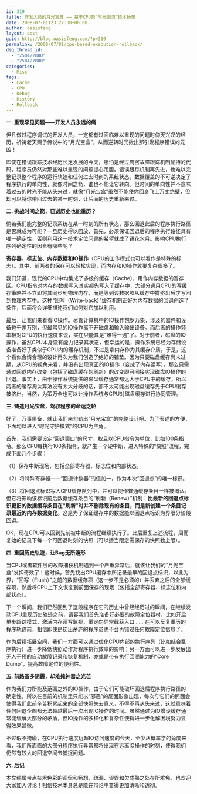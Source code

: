 ```yaml
---
id: 319
title: 开发人员的月光宝盒 —— 基于CPU的“时光倒流”技术畅想
date: 2008-07-01T23:27:38+00:00
author: oasisfeng
layout: post
guid: http://blog.oasisfeng.com/?p=319
permalink: /2008/07/01/cpu-based-execution-rollback/
dsq_thread_id:
  - "250427800"
  - "250427800"
categories:
  - Misc
tags:
  - Cache
  - CPU
  - Debug
  - History
  - Rollback
---
```

**一. 重现罕见问题——开发人员永远的痛**

但凡做过程序调试的开发人员，一定都有过面临难以重现的问题时仰天兴叹的经历，祈祷老天赐予传说中的“月光宝盒”，从而逆转时光揪出那引发程序错误的元凶！

即使在错误跟踪技术经历长足发展的今天，哪怕是经过周密故障跟踪机制加持的代码，程序员仍然对那些难以重现的问题提心吊胆。错误跟踪机制再先进，也难以完整记录整个程序的运行轨迹和任何过去时刻的系统状态。数据覆盖的不可逆决定了程序执行的单向性，就像时间之箭，谁也不能让它转向。但时间的单向性并不意味着过去的时光不能从头来过，就像“月光宝盒”虽然不能使你回身飞上万丈绝壁，但却可以将你带回过去的某一时刻，让后面的历史重新来过。

**二. 挑战时间之箭，已逝历史也能重历？**

<!--more-->倘若我们能完整的记录系统在某一时刻的所有状态，那么回退此后的程序执行路径是否就成为可能？一旦历史得以回放，首先，必须保证回退后的程序执行路径具有唯一确定性，否则利用这一技术定位问题的希望就成了镜花水月。影响CPU执行序列确定性的因素有哪些呢？

**寄存器、标志位、内存数据和IO操作**（CPU的工作模式也可以看作是特殊的标志）。其中，前两者的保存可以轻松实现，而内存和IO操作就要复杂很多了。

我们知道，现代的CPU中均集成了多级的缓存（Cache），用作内存数据的暂存区。CPU指令对内存的数据写入其实都先写入了缓存中，大部分通用CPU的写缓存策略并不立即将其同步到物理内存，而是等到该数据项从缓存中排挤出后才写回到物理内存中。这种“回写（Write-back）”缓存机制正好为内存数据的回退创造了条件，后面将会详细描述我们如何对它加以利用。

最后，让我们来看看IO操作。尽管计算机中的IO操作包罗万象，涉及的器件和设备也千差万别，但最常见的IO操作离不开磁盘和输入输出设备。而后者的操作频率相对CPU的执行速度来说，实在只能算是“难得一遇”了。对于前者，磁盘的IO操作，虽然CPU本身没有能力记录其状态，但幸运的是，操作系统已经为存储设备准备好了类似于CPU内的缓存机制，不过是拿内存作为其缓存介质。于是，这个看似合情合理的设计再次为我们创造了绝好的铺垫。因为只要磁盘缓存尚未过期，从CPU的视角来看，并没有出现真正的IO操作（变成了内存读写），那么只需通过回退内存改变（包括了磁盘缓存的刷新）的改变即可间接实现磁盘IO操作的回退。事实上，由于操作系统提供的磁盘缓存通常都远大于CPU中的缓存，所以两者的缓存淘汰算法没有太大分歧的话，都不太可能出现磁盘缓存先于CPU缓存被挤出。当然，为策万全也可以让操作系统与CPU对磁盘缓存进行协同管理。

**三. 铸造月光宝盒，驾驭程序的命运之轮**

好了，万事俱备，就让我们来勾勒出“月光宝盒”的完整设计吧。为了表述的方便，下面均以进入“时光守护模式”的CPU为主角。

首先，我们需要设定“回退窗口”的尺寸，权且以CPU指令为单位，比如100条指令。那么CPU每执行100条指令，就产生一个硬中断，进入特殊的“快照”流程，完成下面几个步骤：
  
（1）保存中断现场，包括全部寄存器、标志位和内部状态。
  
（2）将特殊寄存器——“回退计数器”的值加一，作为本次“回退点”的唯一标识。
  
（3）将回退点标识写入CPU缓存队列中，并可以视作普通缓存条目一样被淘汰。但它将影响该标识前后数据缓存条目的“刷新（Renew）”机制：**比最新的回退点标识更旧的数据缓存条目在“刷新”时并不删除现有的条目，而是新创建一个条目记录最近的内存数据变化**。这是为了保证缓存中的数据能以回退点标识为界限分阶段回退。

OK，现在CPU可以回到先前被中断的流程继续执行了。此后重复上述流程，周而复始的记录下每一个可回退时刻的快照（可以适当限定需保存的快照数上限）。

**四. 重回历史轨迹，让Bug无所遁形**

当CPU或者软件层的故障捕获机制遇到一个严重异常后，就该让我们的“月光宝盒”发挥奇效了！这时候，首先找出CPU缓存中所记录最早的回退点标识，以此为界，“回写（Flush）”之前的数据缓存项（这一步不是必须的）并丢弃之后的全部缓存项，然后将CPU上下文恢复到前面保存的现场（包括全部寄存器、标志位和内部状态）。

下一个瞬间，我们已然回到了这段程序在它的历史中曾经经历过的瞬间，在继续发动CPU重现历史轨迹之前，请容我们首先准备好必要的故障定位器材，比如开启单步跟踪模式、激活内存读写监视、重定向异常截获入口…… 在可以反复重历的程序轨迹前，相信即使是初出茅庐的程序员也不会再错过任何故障定位信息了。

作为后续拓展空间，我们一方面可以通过优化CPU内部的执行序列（比如结合乱序执行）进一步降低快照动作对程序执行效率的影响；另一方面可以进一步发展出无人干预的自动故障记录和恢复机制，亦或是带有执行回溯能力的“Core Dump”，提高故障定位的便利性。

**五. 前路虽多阴霾，却难掩神器之光芒**

作为我们力所能及范围之外的IO操作，由于它们可能破坏回退后程序执行路径的确定性，所以在目前的机制里只能以“邪恶”的反面形象出现，每次与它们的照面会使得我们此前辛苦积累起来的全部快照失去意义，不得不再从头来过，这就意味着任何回退企图都无法超越最后一次出现IO操作的时间。虽然通过为IO增设缓存通常能缓解大部分的矛盾，但IO操作的多样化和复杂性使得进一步化解困境努力显得效果甚微。

不过瑕不掩瑜，在CPU执行速度远超IO访问速度的今天，至少从概率学的角度来看，我们所面临的大部分程序执行异常都将出现在远离IO操作的时刻，使得我们仍然有较大的回退空间去捕捉问题。

**六. 后记**

本文纯属带点技术色彩的调侃和畅想，疏漏、谬误和欠成熟之处在所难免，也欢迎大家加入讨论！相信技术本身总是能在辩论中变得更加清晰和透彻。